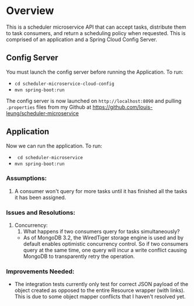 # Overview
This is a scheduler microservice API that can accept tasks, distribute them to task consumers, and return a scheduling policy when requested. This is comprised of an application and a Spring Cloud Config Server.

## Config Server
You must launch the config server before running the Application.
To run:
- ``` cd scheduler-microservice-cloud-config ```
- ``` mvn spring-boot:run ```

The config server is now launched on ```http://localhost:8090``` and pulling `.properties` files from my Github at https://github.com/louis-leung/scheduler-microservice

## Application
Now we can run the application.
To run:
- ``` cd scheduler-microservice```
- ``` mvn spring-boot:run ```



### Assumptions:
1. A consumer won't query for more tasks until it has finished all the tasks it has been assigned.

### Issues and Resolutions: 
1. Concurrency: 
    1. What happens if two consumers query for tasks simultaneously? 
    - As of MongoDB 3.2, the WiredTiger storage engine is used and by default enables optimistic concurrency control. So if two consumers query at the same time, one query will incur a write conflict causing MongoDB to transparently retry the operation. 
    
### Improvements Needed:
- The integration tests currently only test for correct JSON payload of the object created as opposed to the entire Resource wrapper (with links). This is due to some object mapper conflicts that I haven't resolved yet. 